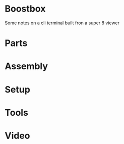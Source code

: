 # Boostbox
Some notes on a cli terminal built fron a super 8 viewer

# Parts

# Assembly

# Setup

# Tools

# Video


